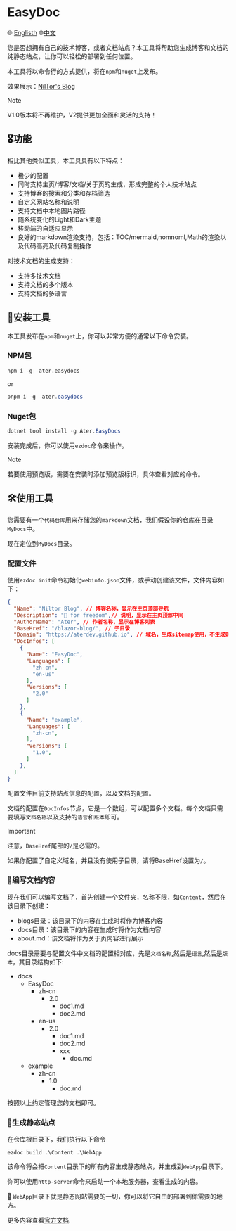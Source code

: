 # EasyDoc

🌐 [Englisth](./README.md)   🌐[中文](./README-cn.md)

您是否想拥有自己的技术博客，或者文档站点？本工具将帮助您生成博客和文档的纯静态站点，让你可以轻松的部署到任何位置。

本工具将以命令行的方式提供，将在`npm`和`nuget`上发布。

效果展示：[NilTor's Blog](https://dusi.dev/)

> [!NOTE]
> V1.0版本将不再维护，V2提供更加全面和灵活的支持！

## 🎖️功能

相比其他类似工具，本工具具有以下特点：

- 极少的配置
- 同时支持主页/博客/文档/关于页的生成，形成完整的个人技术站点
- 支持博客的搜索和分类和存档筛选
- 自定义网站名称和说明
- 支持文档中本地图片路径
- 随系统变化的Light和Dark主题
- 移动端的自适应显示
- 良好的markdown渲染支持，包括：TOC/mermaid,nomnoml,Math的渲染以及代码高亮及代码复制操作

对技术文档的生成支持：

- 支持多技术文档
- 支持文档的多个版本
- 支持文档的多语言

## 🚀安装工具

本工具发布在`npm`和`nuget`上，你可以非常方便的通常以下命令安装。

### NPM包

```pwsh
npm i -g  ater.easydocs
```

or

```powershell
pnpm i -g  ater.easydocs
```

### Nuget包

```powershell
dotnet tool install -g Ater.EasyDocs
```

安装完成后，你可以使用`ezdoc`命令来操作。

> [!NOTE]
> 若要使用预览版，需要在安装时添加预览版标识，具体查看对应的命令。

## 🛠️使用工具

您需要有一个`代码仓库`用来存储您的`markdown`文档，我们假设你的仓库在目录`MyDocs`中。

现在定位到`MyDocs`目录。

### 配置文件

使用`ezdoc init`命令初始化`webinfo.json`文件，或手动创建该文件，文件内容如下：

```json
{
  "Name": "Niltor Blog", // 博客名称，显示在主页顶部导航
  "Description": "🗽 for freedom",// 说明，显示在主页顶部中间
  "AuthorName": "Ater", // 作者名称，显示在博客列表
  "BaseHref": "/blazor-blog/", // 子目录
  "Domain": "https://aterdev.github.io", // 域名，生成sitemap使用，不生成则留空
  "DocInfos": [
    {
      "Name": "EasyDoc",
      "Languages": [
        "zh-cn",
        "en-us"
      ],
      "Versions": [
        "2.0"
      ]
    },
    {
      "Name": "example",
      "Languages": [
        "zh-cn",
      ],
      "Versions": [
        "1.0",
      ]
    },
  ]
}
```

配置文件目前支持站点信息的配置，以及文档的配置。

文档的配置在`DocInfos`节点，它是一个数组，可以配置多个文档。每个文档只需要填写`文档名称`以及支持的`语言`和`版本`即可。

> [!IMPORTANT]
> 注意，`BaseHref`尾部的`/`是必需的。
>
> 如果你配置了自定义域名，并且没有使用子目录，请将BaseHref设置为`/`。

### 📃编写文档内容

现在我们可以编写文档了，首先创建一个文件夹，名称不限，如`Content`，然后在该目录下创建：

- blogs目录：该目录下的内容在生成时将作为博客内容
- docs目录：该目录下的内容在生成时将作为文档内容
- about.md：该文档将作为关于页内容进行展示

docs目录需要与配置文件中文档的配置相对应，先是`文档名称`,然后是`语言`,然后是`版本`，其目录结构如下:

- docs
  - EasyDoc
    - zh-cn
      - 2.0
        - doc1.md
        - doc2.md
    - en-us
      - 2.0
        - doc1.md
        - doc2.md
        - xxx
          - doc.md
  - example
    - zh-cn
      - 1.0
        - doc.md

按照以上约定管理您的文档即可。

### 🔨生成静态站点

在仓库根目录下，我们执行以下命令

```pwsh
ezdoc build .\Content .\WebApp
```

该命令将会把`Content`目录下的所有内容生成静态站点，并生成到`WebApp`目录下。

你可以使用`http-server`命令来启动一个本地服务器，查看生成的内容。

🎉 `WebApp`目录下就是静态网站需要的一切，你可以将它自由的部署到你需要的地方。

更多内容查看[官方文档](https://aterdev.github.io/EasyBlog/).
